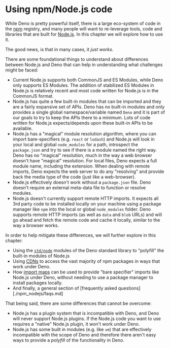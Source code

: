 # Using npm/Node.js code

While Deno is pretty powerful itself, there is a large eco-system of code in the
[npm](https://npmjs.com/) registry, and many people will want to re-leverage
tools, code and libraries that are built for [Node.js](https://nodejs.org/). In
this chapter we will explore how to use it.

The good news, is that in many cases, it _just works_.

There are some foundational things to understand about differences between
Node.js and Deno that can help in understanding what challenges might be faced:

- Current Node.js supports both CommonJS and ES Modules, while Deno only
  supports ES Modules. The addition of stabilized ES Modules in Node.js is
  relatively recent and most code written for Node.js is in the CommonJS format.
- Node.js has quite a few built-in modules that can be imported and they are a
  fairly expansive set of APIs. Deno has no built-in modules and only provides a
  single global namespace/variable named `Deno` and it is part of our goals to
  try to keep the APIs there to a minimum. Lots of code written for Node.js
  expects/depends upon these built-in APIs to be available.
- Node.js has a "magical" module resolution algorithm, where you can import
  bare-specifiers (e.g. `react` or `lodash`) and Node.js will look in your local
  and global `node_modules` for a path, introspect the `package.json` and try to
  see if there is a module named the right way. Deno has no "magical"
  resolution, much in the way a web browser doesn't have "magical" resolution.
  For local files, Deno expects a full module name, including the extension.
  When dealing with remote imports, Deno expects the web server to do any
  "resolving" and provide back the media type of the code (just like a
  web-browser).
- Node.js effectively doesn't work without a `package.json` file. Deno doesn't
  require an external meta-data file to function or resolve modules.
- Node.js doesn't currently support remote HTTP imports. It expects all 3rd
  party code to be installed locally on your machine using a package manager
  like `npm` into the local or global `node_modules` folder. Deno supports
  remote HTTP imports (as well as `data` and `blob` URLs) and will go ahead and
  fetch the remote code and cache it locally, similar to the way a browser
  works.

In order to help mitigate these differences, we will further explore in this
chapter:

- Using the [`std/node`](./npm_nodejs/std_node.md) modules of the Deno standard
  library to "polyfill" the built-in modules of Node.js
- Using [CDNs](./npm_nodejs/cdns.md) to access the vast majority of npm packages
  in ways that work under Deno.
- How [import maps](./npm_nodejs/import_maps.md) can be used to provide "bare
  specifier" imports like Node.js under Deno, without needing to use a package
  manager to install packages locally.
- And finally, a general section of [frequently asked
  questions][./npm_nodejs/faqs.md]

That being said, there are some differences that cannot be overcome:

- Node.js has a plugin system that is incompatible with Deno, and Deno will
  never support Node.js plugins. If the Node.js code you want to use requires a
  "native" Node.js plugin, it won't work under Deno.
- Node.js has some built in modules (e.g. like `vm`) that are effectively
  incompatible with the scope of Deno and therefore there aren't easy ways to
  provide a _polyfill_ of the functionality in Deno.
